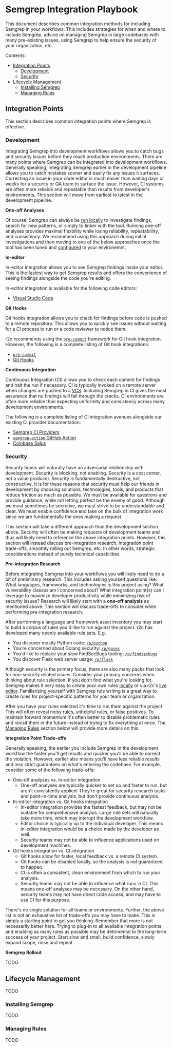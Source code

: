 # Semgrep Integration Playbook

This document describes common integration methods for including Semgrep in
your workflows. This includes strategies for when and where to include Semgrep,
advice on managing Semgrep in large codebases with many pre-existing issues,
using Semgrep to help ensure the security of your organization, etc.

Contents:

* [Integration Points](#integration-points)
  * [Development](#development)
  * [Security](#security)
* [Lifecycle Management](#lifecycle-management)
  * [Installing Semgrep](#installing-semgrep)
  * [Managing Rules](#managing-rules)

## Integration Points

This section describes common integration points where Semgrep is effective.

### Development

Integrating Semgrep into development workflows allows you to catch bugs and
security issues before they reach production environments. There are many
points where Semgrep can be integrated into development workflows. Generally
speaking, integrating Semgrep earlier in the development pipeline allows you
to catch mistakes sooner and easily fix any issues it surfaces. Correcting an
issue in your code editor is much easier than waiting days or weeks for a
security or QA team to surface the issue. However, CI systems are often more
reliable and repeatable than results from developer's environments. This
section will move from earliest to latest in the development pipeline.

**One-off Analyses**

Of course, Semgrep can always be [run locally](https://github.com/returntocorp/semgrep#getting-started)
to investigate findings, search for new patterns, or simply to tinker with the
tool. Running one-off analyses provides maximal flexbility while losing
reliability, repeatablility, and consistency. We recommend using this approach
during initial investigations and then moving to one of the below approaches
once the tool has been tuned and [configured](https://github.com/returntocorp/semgrep/blob/develop/docs/configuration-files.md)
to your environemnt.

**In-editor**

In-editor integration allows you to see Semgrep findings inside your editor.
This is the fastest way to get Semgrep results and offers the convenience of
seeing findings alongside the code you're editing.

In-editor integration is available for the following code editors:

* [Visual Studio Code](https://marketplace.visualstudio.com/items?itemName=semgrep.semgrep)

**Git Hooks**

Git hooks integration allows you to check for findings before code is pushed
to a remote repository. This allows you to quickly see issues without waiting
for a CI process to run or a code reviewer to notice them.

r2c recommends using the [`pre-commit`](https://pre-commit.com/) framework for
Git hook integration. However, the following is a complete listing of Git hook
integrations:

* [`pre-commit`](https://github.com/returntocorp/semgrep/blob/develop/docs/integrations.md#pre-commit-hook)
* [Git Hooks](https://www.atlassian.com/git/tutorials/git-hooks)

**Continuous Integration**

Continuous Integration (CI) allows you to check each commit for findings and
halt the run if necessary. CI is typically invoked on a remote server when
changes are pushed to a [VCS](https://en.wikipedia.org/wiki/Version_control).
Including Semgrep in CI gives the most assurance that no findings will fall
through the cracks. CI environments are often more reliable than expecting
uniformity and consistency across many development environments.

The following is a complete listing of CI integration avenues alongside our
existing CI provider documentation:

* [Semgrep CI Providers](https://github.com/returntocorp/semgrep/blob/develop/docs/integrations.md#continuous-integration)
* [`semgrep-action` GitHub Action](https://github.com/marketplace/actions/semgrep-action)
* [Coinbase Salus](https://github.com/coinbase/salus)

### Security

Security teams will naturally have an adversarial relationship with development.
Security is blocking, not enabling. Security is a cost center, not a value
producer. Security is fundamentally destructive, not constructive. It is for
these reasons that security must help our friends in development by choosing
solutions, technologies, tools, and products that reduce friction as much as
possible. We must be available for questions and provide guidance, while not
letting perfect be the enemy of good. Although we must sometimes be secretive,
we must strive to be understandable and clear. We must enable confidence and
take on the bulk of integration work since we are fundamentally the ones making
a request.

This section will take a different approach than the development section above.
Security will often be making requests of development teams and thus will likely
need to reference the above integration points. However, this section will
instead discuss pre-integration research, integration point trade-offs,
smoothly rolling out Semgrep, etc. In other words, strategic considerations
instead of purely technical capabilities.

**Pre-integration Research**

Before integrating Semgrep into your workflows you will likely need to do a
bit of preliminary research. This includes asking yourself questions like:
What languages, frameworks, and technologies is this project using? What
vulnerability classes am I concerned about? What integration point(s) can I
leverage to maximize developer productivity while minimizing risk of security
issues? Research will likely start with a **one-off analysis** as mentioned
above. This section will discuss trade-offs to consider while performing
pre-integration research.

After performing a language and framework asset inventory you may start to
build a corpus of rules you'd like to run against the project. r2c has developed
many openly available rule sets. E.g.

* You discover mostly Python code: [`/p/python`](https://semgrep.dev/p/python)
* You're concerned about Golang security: [`/p/gosec`](https://semgrep.dev/p/gosec)
* You'd like to replace your slow FindSecBugs tooling: [`/p/findsecbugs`](https://semgrep.dev/p/findsecbugs)
* You discover Flask web server usage: [`/p/flask`](https://semgrep.dev/p/flask)

Although security is the primary focus, there are also many packs that look
for non-security related issues. Consider your primary concerns when thinking
about rule selection. If you don't find what you're looking for, Semgrep makes
it very easy to create your own rules [locally](https://github.com/returntocorp/semgrep/blob/develop/docs/configuration-files.md)
or via r2c's [live editor](https://semgrep.dev/editor). Familiarizing yourself
with Semgrep rule writing is a great way to create rules for project-specific
patterns for your team or organization.

After you have your rules selected it's time to run them against the project.
This will often reveal noisy rules, unhelpful rules, or false positives. To
maintain forward momentum it's often better to disable problematic rules and
revisit them in the future instead of trying to fix everything at once. The
[Managing Rules](#managing-rules) section below will provide more details on
this.

**Integration Point Trade-offs**

Generally speaking, the earlier you include Semgrep in the development workflow
the faster you'll get results and quicker you'll be able to correct the
violation. However, earlier also means you'll have less reliable results and
less strict guarantees on what's entering the codebase. For example, consider
some of the following trade-offs:

* One-off analyses vs. in-editor integration
  * One-off analyses are typically quicker to set up and faster to run,
    but aren't consistently applied. They're great for security research
    tasks and point-in-time analysis, but don't provide continuous analysis.
* In-editor integration vs. Git hooks integration 
  * In-editor integration provides the fastest feedback, but may not be suitable
    for comprehensive analysis. Large rule sets will naturally take more time,
    which may interupt the development workflow.
  * Editor choice is typically up to the individual developer. This means
    in-editor integration would be a choice made by the developer as well.
  * Security teams may not be able to influence applications used on
    development machines.
* Git hooks integration vs. CI integration
  * Git hooks allow for faster, local feedback vs. a remote CI system.
  * Git hooks can be disabled locally, so the analysis is not guaranteed
    to happen.
  * CI is often a consistent, clean environment from which to run your analysis.
  * Security teams may not be able to influence what runs in CI. This means
    one-off analyses may be necessary. On the other hand, security teams may not
    have direct code access, and may have to use CI for this purpose.

There's no single solution for all teams or environments. Further, the above
list is not an exhaustive list of trade-offs you may have to make. This is
simply a starting point to get you thinking. Remember that more is not
necessarily better here. Trying to plug-in to all available integration points
and enabling as many rules as possible may be detrimental to the long-term
success of your project. Start slow and small, build confidence, slowly expand
scope, rinse and repeat.

**Semgrep Rollout**

TODO

## Lifecycle Management

TODO

### Installing Semgrep

TODO

### Managing Rules

TODO
